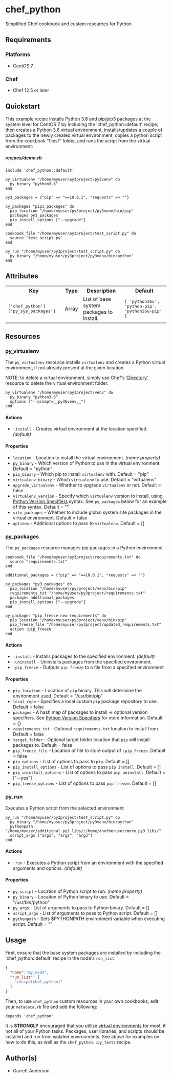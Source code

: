 # chef_python
Simplified Chef cookbook and custom resources for Python

## Requirements

### Platforms
- CentOS 7

### Chef

- Chef 12.5 or later 

## Quickstart

This example recipe installs Python 3.6 and pip/pip3 packages at the system level for CentOS 7 by including the 'chef_python::default' recipe; then creates a Python 3.6 virtual environment, installs/updates a couple of packages to the newly created virtual environment, copies a python script from the cookbook "files/" folder, and runs the script from the virtual environment:

##### recipes/demo.rb
```
include 'chef_python::default'

py_virtualenv "/home/myuser/py3project/py3venv" do
  py_binary "python3.6"
end

py3_packages = {"pip" => "==10.0.1", "requests" => ""}

py_packages "pip3 packages" do
  pip_location "/home/myuser/py3project/py3venv/bin/pip"
  packages py3_packages
  pip_install_options ["--upgrade"]
end

cookbook_file "/home/myuser/py3project/test_script.py" do
  source "test_script.py"
end

py_run "/home/myuser/py3project/test_script.py" do
  py_binary "/home/myuser/py3project/py3venv/bin/python"
end
```

## Attributes
<table>
  <tr>
    <th>Key</th>
    <th>Type</th>
    <th>Description</th>
    <th>Default</th>
  </tr>
  <tr>
    <td><tt>['chef_python']['py_sys_packages']</tt></td>
    <td>Array</td>
    <td>List of base system packages to install.</td>
    <td><tt>[
  'python36u',
  'python-pip',
  'python36u-pip'
]</tt></td>
  </tr>
</table>

## Resources

### py_virtualenv

The `py_virtualenv` resource installs `virtualenv` and creates a Python virtual environment, if
not already present at the given location.

NOTE: to delete a virtual environment, simply use Chef's ['Directory'](https://docs.chef.io/resource_directory.html) resource to delete the virtual environment folder.

```
py_virtualenv "/home/myuser/py3project/venv" do
  py_binary "python3.6"
  options ["--prompt=__py36venv__"]
end
```

#### Actions
* `:install` - Creates virtual environment at the location specified. *(default)*

#### Properties
* `location` - Location to install the virtual environment. *(name property)*
* `py_binary` - Which version of Python to use in the virtual environment.  Default = "python"
* `pip_binary` - Which pip to install `virtualenv` with. Default = "pip"
* `virtualenv_binary` - Which `virtualenv` to use.  Default = "virtualenv"
* `upgrade_virtualenv` - Whether to upgrade `virtualenv` or not.  Default = false
* `virtualenv_version` - Specify which `virtualenv` version to install, using [Python Version Specifiers](https://www.python.org/dev/peps/pep-0440/#version-specifiers) syntax.  See `py_packages` below for an example of this syntax.  Default = ""
* `site_packages` - Whether to include global system site packages in the virtual environment.  Default = false
* `options` - Additional options to pass to `virtualenv`. Default = []

### py_packages

The `py_packages` resource manages pip packages in a Python environment

```
cookbook_file "/home/myuser/py3project/requirements.txt" do
  source "requirements.txt"
end

additional_packages = {"pip" => "==10.0.1", "requests" => ""}

py_packages "py3 packages" do
  pip_location "/home/myuser/py3project/venv/bin/pip"
  requirements_txt "/home/myuser/py3project/requirements.txt"
  packages additional_packages
  pip_install_options ["--upgrade"]
end

py_packages "pip freeze new requirements" do
  pip_location "/home/myuser/py3project/venv/bin/pip"
  pip_freeze_file "/home/myuser/py3project/updated_requirements.txt"
  action :pip_freeze
end
```

#### Actions
* `:install` - Installs packages to the specified environment. *(default)*
* `:uninstall` - Uninstalls packages from the specified environment.
* `:pip_freeze` - Outputs `pip freeze` to a file from a specified environment

#### Properties
* `pip_location` - Location of `pip` binary.  This will determine the environment used. Default = "/usr/bin/pip"
* `local_repo` - Specifies a local custom `pip` package repository to use.  Default = false
* `packages` - A hash map of packages to install => optional version specifiers. See [Python Version Specifiers](https://www.python.org/dev/peps/pep-0440/#version-specifiers) for more information.  Default = {}
* `requirements_txt` - Optional `requirements.txt` location to install from.  Default = false
* `target_folder` - Optional target folder location that `pip` will install packages to.  Default = false
* `pip_freeze_file` - Location of file to store output of `:pip_freeze`. Default = false
* `pip_options` - List of options to pass to `pip`.  Default = []
* `pip_install_options` - List of options to pass `pip install`.  Default = []
* `pip_uninstall_options` - List of options to pass `pip uninstall`.  Default = ["--yes"]
* `pip_freeze_options` - List of options to pass `pip freeze`.  Default = []

### py_run

Executes a Python script from the selected environment

```
py_run "/home/myuser/py3project/test_script.py" do
  py_binary "/home/myuser/py3project/py3venv/bin/python"
  pythonpath "/home/myuser/additional_py3_libs/:/home/anotheruser/more_py3_libs/"
  script_args ["arg1", "arg2", "arg3"]
end
```

#### Actions
* `:run` - Executes a Python script from an environment with the specified arguments and options. *(default)*

#### Properties
* `py_script` - Location of Python script to run. *(name property)*
* `py_binary` - Location of Python binary to use. Default = "/usr/bin/python"
* `py_args` - List of arguments to pass to Python binary.  Default = []
* `script_args` - List of arguments to pass to Python script.  Default = []
* `pythonpath` - Sets $PYTHONPATH environment variable when executing script.  Default = ""

## Usage

First, ensure that the base system packages are installed by including the 'chef_python::default' recipe in the node's `run_list`:
```json
{
  "name":"my_node",
  "run_list": [
    "recipe[chef_python]"
  ]
}
```

Then, to use `chef_python` custom resources in your own cookbooks, edit your `metadata.rb` file and add the following:
```
depends 'chef_python'
```

It is **STRONGLY** encouraged that you utilize [virtual environments](https://realpython.com/python-virtual-environments-a-primer/) for most, if not all of your Python tasks.  Packages, user libraries, and scripts should be installed and run from isolated environments.  See above for examples on how to do this, as well as the `chef_python::py_tests` recipe.


## Author(s)
* Garrett Anderson
